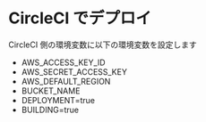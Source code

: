 # CircleCI でデプロイ

CircleCI 側の環境変数に以下の環境変数を設定します

- AWS_ACCESS_KEY_ID
- AWS_SECRET_ACCESS_KEY
- AWS_DEFAULT_REGION
- BUCKET_NAME
- DEPLOYMENT=true
- BUILDING=true
